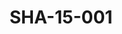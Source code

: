 ---
pid: SHA-15-001
title: SHA-15-001
language: en
collection: Sharhabil Ahmed
original_label: 
rights: Sharhabil Ahmed
location_of_original: Sharhabil Ahmed
photographer_or_studio: 
scanned_from: photograph 10 by 15.1
_date: '2007'
location: Ethiopia, Addis Ababa
description: Three people at art exhibition
additional_notes: 
permission_display: 'yes'
on_server: 'no'
on_website: 'no'
permalink: "/archive/en/sha-15-001.html"
layout: photo-page
---